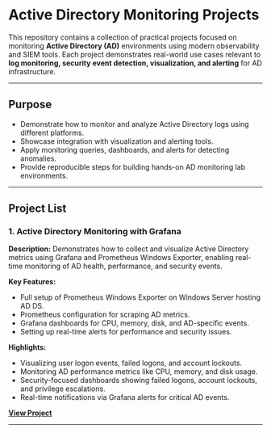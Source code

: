 # Active Directory Monitoring Projects



This repository contains a collection of practical projects focused on monitoring **Active Directory (AD)** environments using modern observability and SIEM tools. Each project demonstrates real-world use cases relevant to **log monitoring, security event detection, visualization, and alerting** for AD infrastructure.

---

## Purpose

* Demonstrate how to monitor and analyze Active Directory logs using different platforms.
* Showcase integration with visualization and alerting tools.
* Apply monitoring queries, dashboards, and alerts for detecting anomalies.
* Provide reproducible steps for building hands-on AD monitoring lab environments.

---

## Project List

### 1. Active Directory Monitoring with Grafana

**Description:** Demonstrates how to collect and visualize Active Directory metrics using Grafana and Prometheus Windows Exporter, enabling real-time monitoring of AD health, performance, and security events.

**Key Features:**
* Full setup of Prometheus Windows Exporter on Windows Server hosting AD DS.
* Prometheus configuration for scraping AD metrics.
* Grafana dashboards for CPU, memory, disk, and AD-specific events.
* Setting up real-time alerts for performance and security issues.

**Highlights:**
* Visualizing user logon events, failed logons, and account lockouts.
* Monitoring AD performance metrics like CPU, memory, and disk usage.
* Security-focused dashboards showing failed logons, account lockouts, and privilege escalations.
* Real-time notifications via Grafana alerts for critical AD events.

**[View Project](https://github.com/00112244/Active-Directory-Monitoring/blob/main/Active-Directory-Monitoring-with-Grafana.md)**

---


